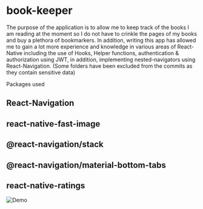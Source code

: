 # book-keeper
The purpose of the application is to allow me to keep track of the books I am reading at the moment so I do not have to crinkle the pages of my books and buy a plethora
of bookmarkers. In addition, writing this app has allowed me to gain a lot more experience and knowledge in various areas of React-Native including the use of
Hooks, Helper functions, authentication & authorization using JWT, in addition, implementing nested-navigators using React-Navigation. (Some folders have been
excluded from the commits as they contain sensitive data)

Packages used

## React-Navigation
## react-native-fast-image
## @react-navigation/stack
## @react-navigation/material-bottom-tabs
## react-native-ratings

![Demo](addexample.gif)
